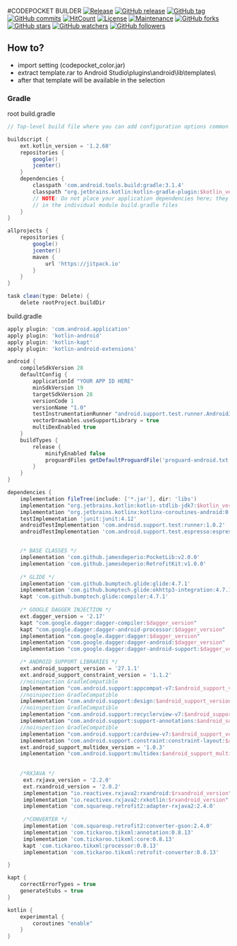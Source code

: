 #CODEPOCKET BUILDER
[![Release](https://jitpack.io/v/jamesdeperio/CodePocketBuilder.svg)](https://jitpack.io/#jamesdeperio/CodePocketBuilder)
[![GitHub release](https://img.shields.io/github/release/jamesdeperio/CodePocketBuilder.svg)](https://GitHub.com/jamesdeperio/CodePocketBuilder/releases/)
[![GitHub tag](https://img.shields.io/github/tag/jamesdeperio/CodePocketBuilder.svg)](https://GitHub.com/jamesdeperio/CodePocketBuilder/tags/)
[![GitHub commits](https://img.shields.io/github/commits-since/jamesdeperio/CodePocketBuilder/v2.0.0.svg)](https://GitHub.com/jamesdeperio/CodePocketBuilder/commit/)
[![HitCount](http://hits.dwyl.io/jamesdeperio/CodePocketBuilder.svg)](http://hits.dwyl.io/jamesdeperio/CodePocketBuilder)
[![License](https://img.shields.io/badge/License%20-Apache%202-337ab7.svg)](https://www.apache.org/licenses/LICENSE-2.0)
[![Maintenance](https://img.shields.io/badge/Maintained%3F-yes-green.svg)](https://GitHub.com/jamesdeperio/CodePocketBuilder/graphs/commit-activity)
[![GitHub forks](https://img.shields.io/github/forks/jamesdeperio/CodePocketBuilder.svg?style=social&label=Fork&maxAge=2592000)](https://GitHub.com/jamesdeperio/CodePocketBuilder/network/)
[![GitHub stars](https://img.shields.io/github/stars/jamesdeperio/CodePocketBuilder.svg?style=social&label=Star&maxAge=2592000)](https://GitHub.com/jamesdeperio/CodePocketBuilder/stargazers/)
[![GitHub watchers](https://img.shields.io/github/watchers/jamesdeperio/CodePocketBuilder.svg?style=social&label=Watch&maxAge=2592000)](https://GitHub.com/jamesdeperio/CodePocketBuilder/watchers/)
[![GitHub followers](https://img.shields.io/github/followers/jamesdeperio.svg?style=social&label=Follow&maxAge=2592000)](https://github.com/jamesdeperio?tab=followers)

## How to?
* import setting (codepocket_color.jar)
* extract template.rar to Android Studio\plugins\android\lib\templates\
* after that template will be available in the selection

### Gradle
root build.gradle
``` gradle
// Top-level build file where you can add configuration options common to all sub-projects/modules.

buildscript {
    ext.kotlin_version = '1.2.60'
    repositories {
        google()
        jcenter()
    }
    dependencies {
        classpath 'com.android.tools.build:gradle:3.1.4'
        classpath "org.jetbrains.kotlin:kotlin-gradle-plugin:$kotlin_version"
        // NOTE: Do not place your application dependencies here; they belong
        // in the individual module build.gradle files
    }
}

allprojects {
    repositories {
        google()
        jcenter()
        maven {
            url 'https://jitpack.io'
        }
    }
}

task clean(type: Delete) {
    delete rootProject.buildDir


```
build.gradle
``` gradle
apply plugin: 'com.android.application'
apply plugin: 'kotlin-android'
apply plugin: 'kotlin-kapt'
apply plugin: 'kotlin-android-extensions'

android {
    compileSdkVersion 28
    defaultConfig {
        applicationId "YOUR APP ID HERE"
        minSdkVersion 19
        targetSdkVersion 28
        versionCode 1
        versionName "1.0"
        testInstrumentationRunner "android.support.test.runner.AndroidJUnitRunner"
        vectorDrawables.useSupportLibrary = true
        multiDexEnabled true
    }
    buildTypes {
        release {
            minifyEnabled false
            proguardFiles getDefaultProguardFile('proguard-android.txt'), 'proguard-rules.pro'
        }
    }
}

dependencies {
    implementation fileTree(include: ['*.jar'], dir: 'libs')
    implementation "org.jetbrains.kotlin:kotlin-stdlib-jdk7:$kotlin_version"
    implementation "org.jetbrains.kotlinx:kotlinx-coroutines-android:0.24.0"
    testImplementation 'junit:junit:4.12'
    androidTestImplementation 'com.android.support.test:runner:1.0.2'
    androidTestImplementation 'com.android.support.test.espresso:espresso-core:3.0.2'


    /* BASE CLASSES */
    implementation 'com.github.jamesdeperio:PocketLib:v2.0.0'
    implementation 'com.github.jamesdeperio:RetrofitKit:v1.0.0'
    
    /* GLIDE */
    implementation 'com.github.bumptech.glide:glide:4.7.1'
    implementation 'com.github.bumptech.glide:okhttp3-integration:4.7.1'
    kapt 'com.github.bumptech.glide:compiler:4.7.1'
  
    /* GOOGLE DAGGER INJECTION */
    ext.dagger_version = '2.17'
    kapt "com.google.dagger:dagger-compiler:$dagger_version"
    kapt "com.google.dagger:dagger-android-processor:$dagger_version"
    implementation "com.google.dagger:dagger:$dagger_version"
    implementation "com.google.dagger:dagger-android:$dagger_version"
    implementation "com.google.dagger:dagger-android-support:$dagger_version"

    /* ANDROID SUPPORT LIBRARIES */
    ext.android_support_version = '27.1.1'
    ext.android_support_constraint_version = '1.1.2'
    //noinspection GradleCompatible
    implementation "com.android.support:appcompat-v7:$android_support_version"
    //noinspection GradleCompatible
    implementation "com.android.support:design:$android_support_version"
    //noinspection GradleCompatible
    implementation "com.android.support:recyclerview-v7:$android_support_version"
    implementation "com.android.support:support-annotations:$android_support_version"
    //noinspection GradleCompatible
    implementation "com.android.support:cardview-v7:$android_support_version"
    implementation "com.android.support.constraint:constraint-layout:$android_support_constraint_version"
    ext.android_support_multidex_version = '1.0.3'
    implementation "com.android.support:multidex:$android_support_multidex_version"
   
 
    /*RXJAVA */
     ext.rxjava_version = '2.2.0'
     ext.rxandroid_version = '2.0.2'
     implementation "io.reactivex.rxjava2:rxandroid:$rxandroid_version"
     implementation "io.reactivex.rxjava2:rxkotlin:$rxandroid_version"
     implementation 'com.squareup.retrofit2:adapter-rxjava2:2.4.0'
          
     /*CONVERTER */
     implementation 'com.squareup.retrofit2:converter-gson:2.4.0'
     implementation 'com.tickaroo.tikxml:annotation:0.8.13'
     implementation 'com.tickaroo.tikxml:core:0.8.13'
     kapt 'com.tickaroo.tikxml:processor:0.8.13'
     implementation 'com.tickaroo.tikxml:retrofit-converter:0.8.13'

}

kapt {
    correctErrorTypes = true
    generateStubs = true
}

kotlin {
    experimental {
        coroutines "enable"
    }
}
```
